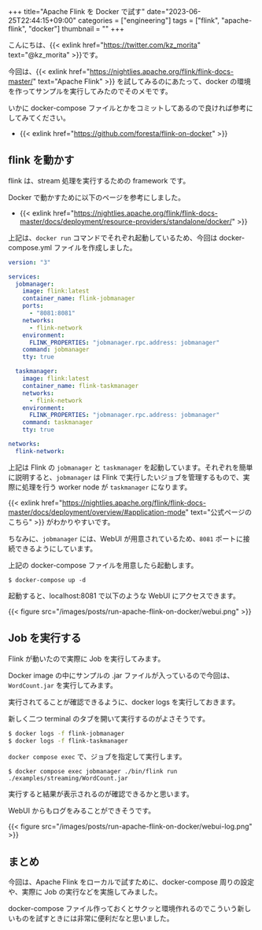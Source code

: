 +++
title="Apache Flink を Docker で試す"
date="2023-06-25T22:44:15+09:00"
categories = ["engineering"]
tags = ["flink", "apache-flink", "docker"]
thumbnail = ""
+++

こんにちは、{{< exlink href="https://twitter.com/kz_morita" text="@kz_morita" >}}です。

今回は、{{< exlink href="https://nightlies.apache.org/flink/flink-docs-master/" text="Apache Flink" >}} を試してみるのにあたって、docker の環境を作ってサンプルを実行してみたのでそのメモです。


いかに docker-compose ファイルとかをコミットしてあるので良ければ参考にしてみてください。
- {{< exlink href="https://github.com/foresta/flink-on-docker" >}}

## flink を動かす

flink は、stream 処理を実行するための framework です。

Docker で動かすために以下のページを参考にしました。

- {{< exlink href="https://nightlies.apache.org/flink/flink-docs-master/docs/deployment/resource-providers/standalone/docker/" >}}

上記は、`docker run` コマンドでそれぞれ起動しているため、今回は docker-compose.yml ファイルを作成しました。

```yml
version: "3"

services:
  jobmanager:
    image: flink:latest
    container_name: flink-jobmanager
    ports:
      - "8081:8081"
    networks:
      - flink-network
    environment:
      FLINK_PROPERTIES: "jobmanager.rpc.address: jobmanager"
    command: jobmanager
    tty: true

  taskmanager:
    image: flink:latest
    container_name: flink-taskmanager
    networks:
      - flink-network
    environment:
      FLINK_PROPERTIES: "jobmanager.rpc.address: jobmanager"
    command: taskmanager
    tty: true

networks:
  flink-network:
```

上記は Flink の `jobmanager` と `taskmanager` を起動しています。それぞれを簡単に説明すると、`jobmanager` は Flink で実行したいジョブを管理するもので、実際に処理を行う worker node が `taskmanager` になります。 

{{< exlink href="https://nightlies.apache.org/flink/flink-docs-master/docs/deployment/overview/#application-mode" text="公式ページのこちら" >}} がわかりやすいです。

ちなみに、`jobmanager` には、WebUI が用意されているため、`8081` ポートに接続できるようにしています。


上記の docker-compose ファイルを用意したら起動します。

```
$ docker-compose up -d 
```

起動すると、localhost:8081 で以下のような WebUI にアクセスできます。

{{< figure src="/images/posts/run-apache-flink-on-docker/webui.png" >}}


## Job を実行する

Flink が動いたので実際に Job を実行してみます。

Docker image の中にサンプルの .jar ファイルが入っているので今回は、`WordCount.jar` を実行してみます。

実行されてることが確認できるように、docker logs を実行しておきます。

新しく二つ terminal のタブを開いて実行するのがよさそうです。

```bash
$ docker logs -f flink-jobmanager
$ docker logs -f flink-taskmanager
```

`docker compose exec` で、ジョブを指定して実行します。

```
$ docker compose exec jobmanager ./bin/flink run ./examples/streaming/WordCount.jar
```

実行すると結果が表示されるのが確認できるかと思います。

WebUI からもログをみることができそうです。


{{< figure src="/images/posts/run-apache-flink-on-docker/webui-log.png" >}}

## まとめ

今回は、Apache Flink をローカルで試すために、docker-compose 周りの設定や、実際に Job の実行などを実施してみました。

docker-compose ファイル作っておくとサクッと環境作れるのでこういう新しいものを試すときには非常に便利だなと思いました。

